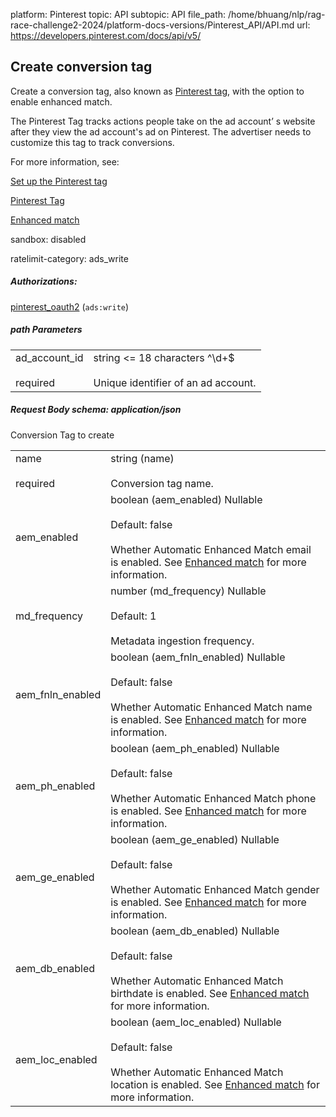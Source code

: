 platform: Pinterest
topic: API
subtopic: API
file_path: /home/bhuang/nlp/rag-race-challenge2-2024/platform-docs-versions/Pinterest_API/API.md
url: https://developers.pinterest.com/docs/api/v5/


## [](#operation/conversion_tags/create)Create conversion tag

Create a conversion tag, also known as [Pinterest tag](https://help.pinterest.com/en/business/article/set-up-the-pinterest-tag), with the option to enable enhanced match.

The Pinterest Tag tracks actions people take on the ad account’ s website after they view the ad account's ad on Pinterest. The advertiser needs to customize this tag to track conversions.

For more information, see:

[Set up the Pinterest tag](https://help.pinterest.com/en/business/article/set-up-the-pinterest-tag)

[Pinterest Tag](https://developers.pinterest.com/docs/conversions/pinterest-tag/)

[Enhanced match](https://developers.pinterest.com/docs/conversions/enhanced-match/)

sandbox: disabled

ratelimit-category: ads\_write

##### Authorizations:

[pinterest\_oauth2](#section/Authentication/pinterest_oauth2) (`ads:write`)

##### path Parameters

|     |     |
| --- | --- |
| ad\_account\_id<br><br>required | string <= 18 characters ^\\d+$<br><br>Unique identifier of an ad account. |

##### Request Body schema: application/json

Conversion Tag to create

|     |     |
| --- | --- |
| name<br><br>required | string (name)<br><br>Conversion tag name. |
| aem\_enabled | boolean (aem\_enabled) Nullable<br><br>Default: false<br><br>Whether Automatic Enhanced Match email is enabled. See [Enhanced match](https://help.pinterest.com/en/business/article/enhanced-match) for more information. |
| md\_frequency | number (md\_frequency) Nullable<br><br>Default: 1<br><br>Metadata ingestion frequency. |
| aem\_fnln\_enabled | boolean (aem\_fnln\_enabled) Nullable<br><br>Default: false<br><br>Whether Automatic Enhanced Match name is enabled. See [Enhanced match](https://help.pinterest.com/en/business/article/enhanced-match) for more information. |
| aem\_ph\_enabled | boolean (aem\_ph\_enabled) Nullable<br><br>Default: false<br><br>Whether Automatic Enhanced Match phone is enabled. See [Enhanced match](https://help.pinterest.com/en/business/article/enhanced-match) for more information. |
| aem\_ge\_enabled | boolean (aem\_ge\_enabled) Nullable<br><br>Default: false<br><br>Whether Automatic Enhanced Match gender is enabled. See [Enhanced match](https://help.pinterest.com/en/business/article/enhanced-match) for more information. |
| aem\_db\_enabled | boolean (aem\_db\_enabled) Nullable<br><br>Default: false<br><br>Whether Automatic Enhanced Match birthdate is enabled. See [Enhanced match](https://help.pinterest.com/en/business/article/enhanced-match) for more information. |
| aem\_loc\_enabled | boolean (aem\_loc\_enabled) Nullable<br><br>Default: false<br><br>Whether Automatic Enhanced Match location is enabled. See [Enhanced match](https://help.pinterest.com/en/business/article/enhanced-match) for more information. |